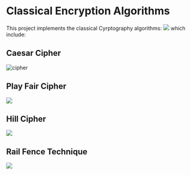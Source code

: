 # Classical Encryption Algorithms
This project implements the classical Cyrptography algorithms:
![](app/src/main/res/screenshots/home.jpeg)
which include:
## Caesar Cipher
![cipher](app/src/main/res/screenshots/caesar_cipher.jpeg)
## Play Fair Cipher
   ![](app/src/main/res/screenshots/play_fair.jpeg)
## Hill Cipher
   ![](app/src/main/res/screenshots/hill_cipher.jpeg)
## Rail Fence Technique
   ![](app/src/main/res/screenshots/rail_fence.jpeg)
